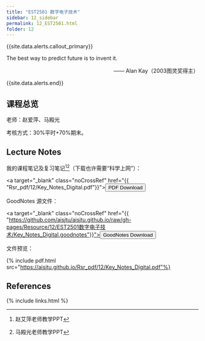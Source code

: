 ```yaml
---
title: "EST2501 数字电子技术"
sidebar: 12_sidebar
permalink: 12_EST2501.html
folder: 12
---
```


{{site.data.alerts.callout_primary}}
<p>The best way to predict future is to invent it.</p>
<p align="right">—— Alan Kay（2003图灵奖得主）</p>

{{site.data.alerts.end}}

## 课程总览

老师：赵爱萍、马殿光

考核方式：30%平时+70%期末。

## Lecture Notes

我的课程笔记及复习笔记[^1][^2]（下载也许需要“科学上网”）：

<a target="\_blank" class="noCrossRef" href="{{ "Rsr_pdf/12/Key_Notes_Digital.pdf"}}"><button type="button" class="btn btn-default" aria-label="Left Align"><span class="glyphicon glyphicon-download-alt" aria-hidden="true"></span> PDF Download</button></a>

GoodNotes 源文件：

<a target="\_blank" class="noCrossRef" href="{{ "https://github.com/aisjtu/aisjtu.github.io/raw/gh-pages/Resource/12/EST2501数字电子技术/Key_Notes_Digital.goodnotes"}}"><button type="button" class="btn btn-default" aria-label="Left Align"><span class="glyphicon glyphicon-download-alt" aria-hidden="true"></span> GoodNotes Download</button></a>

文件预览：

{% include pdf.html src="https://aisjtu.github.io/Rsr_pdf/12/Key_Notes_Digital.pdf"%}

## References

[^1]: 赵艾萍老师教学PPT
[^2]: 马殿光老师教学PPT

{% include links.html %}
